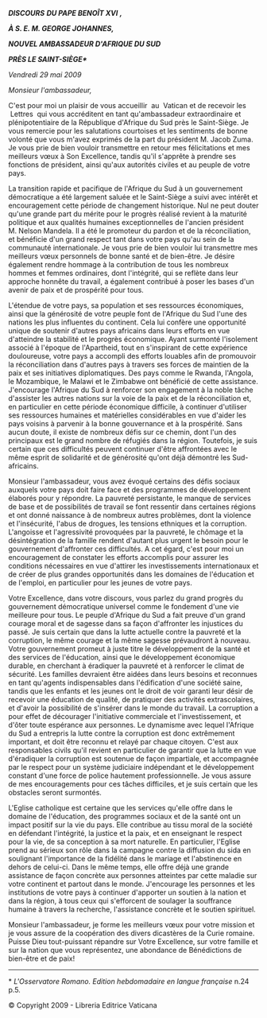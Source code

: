 ***DISCOURS*** ***DU PAPE BENOÎT XVI*** ***,***

***À S. E. M. GEORGE JOHANNES,***

***NOUVEL AMBASSADEUR D'AFRIQUE DU SUD***

***PRÈS LE SAINT-SIÈGE\****

*Vendredi 29 mai 2009*

*Monsieur l'ambassadeur,*

C'est pour moi un plaisir de vous accueillir  au  Vatican et de recevoir les  Lettres  qui vous accréditent en tant qu'ambassadeur extraordinaire et plénipotentiaire de la République d'Afrique du Sud près le Saint-Siège. Je vous remercie pour les salutations courtoises et les sentiments de bonne volonté que vous m'avez exprimés de la part du président M. Jacob Zuma. Je vous prie de bien vouloir transmettre en retour mes félicitations et mes meilleurs vœux à Son Excellence, tandis qu'il s'apprête à prendre ses fonctions de président, ainsi qu'aux autorités civiles et au peuple de votre pays.

La transition rapide et pacifique de l'Afrique du Sud à un gouvernement démocratique a été largement saluée et le Saint-Siège a suivi avec intérêt et encouragement cette période de changement historique. Nul ne peut douter qu'une grande part du mérite pour le progrès réalisé revient à la maturité politique et aux qualités humaines exceptionnelles de l'ancien président M. Nelson Mandela. Il a été le promoteur du pardon et de la réconciliation, et bénéficie d'un grand respect tant dans votre pays qu'au sein de la communauté internationale. Je vous prie de bien vouloir lui transmettre mes meilleurs vœux personnels de bonne santé et de bien-être. Je désire également rendre hommage à la contribution de tous les nombreux hommes et femmes ordinaires, dont l'intégrité, qui se reflète dans leur approche honnête du travail, a également contribué à poser les bases d'un avenir de paix et de prospérité pour tous.

L'étendue de votre pays, sa population et ses ressources économiques, ainsi que la générosité de votre peuple font de l'Afrique du Sud l'une des nations les plus influentes du continent. Cela lui confère une opportunité unique de soutenir d'autres pays africains dans leurs efforts en vue d'atteindre la stabilité et le progrès économique. Ayant surmonté l'isolement associé à l'époque de l'Apartheid, tout en s'inspirant de cette expérience douloureuse, votre pays a accompli des efforts louables afin de promouvoir la réconciliation dans d'autres pays à travers ses forces de maintien de la paix et ses initiatives diplomatiques. Des pays comme le Rwanda, l'Angola, le Mozambique, le Malawi et le Zimbabwe ont bénéficié de cette assistance. J'encourage l'Afrique du Sud à renforcer son engagement à la noble tâche d'assister les autres nations sur la voie de la paix et de la réconciliation et, en particulier en cette période économique difficile, à continuer d'utiliser ses ressources humaines et matérielles considérables en vue d'aider les pays voisins à parvenir à la bonne gouvernance et à la prospérité. Sans aucun doute, il existe de nombreux défis sur ce chemin, dont l'un des principaux est le grand nombre de réfugiés dans la région. Toutefois, je suis certain que ces difficultés peuvent continuer d'être affrontées avec le même esprit de solidarité et de générosité qu'ont déjà démontré les Sud-africains.

Monsieur l'ambassadeur, vous avez évoqué certains des défis sociaux auxquels votre pays doit faire face et des programmes de développement élaborés pour y répondre. La pauvreté persistante, le manque de services de base et de possibilités de travail se font ressentir dans certaines régions et ont donné naissance à de nombreux autres problèmes, dont la violence et l'insécurité, l'abus de drogues, les tensions ethniques et la corruption. L'angoisse et l'agressivité provoquées par la pauvreté, le chômage et la désintégration de la famille rendent d'autant plus urgent le besoin pour le gouvernement d'affronter ces difficultés. A cet égard, c'est pour moi un encouragement de constater les efforts accomplis pour assurer les conditions nécessaires en vue d'attirer les investissements internationaux et de créer de plus grandes opportunités dans les domaines de l'éducation et de l'emploi, en particulier pour les jeunes de votre pays.

Votre Excellence, dans votre discours, vous parlez du grand progrès du gouvernement démocratique universel comme le fondement d'une vie meilleure pour tous. Le peuple d'Afrique du Sud a fait preuve d'un grand courage moral et de sagesse dans sa façon d'affronter les injustices du passé. Je suis certain que dans la lutte actuelle contre la pauvreté et la corruption, le même courage et la même sagesse prévaudront à nouveau. Votre gouvernement promeut à juste titre le développement de la santé et des services de l'éducation, ainsi que le développement économique durable, en cherchant à éradiquer la pauvreté et à renforcer le climat de sécurité. Les familles devraient être aidées dans leurs besoins et reconnues en tant qu'agents indispensables dans l'édification d'une société saine, tandis que les enfants et les jeunes ont le droit de voir garanti leur désir de recevoir une éducation de qualité, de pratiquer des activités extrascolaires, et d'avoir la possibilité de s'insérer dans le monde du travail. La corruption a pour effet de décourager l'initiative commerciale et l'investissement, et d'ôter toute espérance aux personnes. Le dynamisme avec lequel l'Afrique du Sud a entrepris la lutte contre la corruption est donc extrêmement important, et doit être reconnu et relayé par chaque citoyen. C'est aux responsables civils qu'il revient en particulier de garantir que la lutte en vue d'éradiquer la corruption est soutenue de façon impartiale, et accompagnée par le respect pour un système judiciaire indépendant et le développement constant d'une force de police hautement professionnelle. Je vous assure de mes encouragements pour ces tâches difficiles, et je suis certain que les obstacles seront surmontés.

L'Eglise catholique est certaine que les services qu'elle offre dans le domaine de l'éducation, des programmes sociaux et de la santé ont un impact positif sur la vie du pays. Elle contribue au tissu moral de la société en défendant l'intégrité, la justice et la paix, et en enseignant le respect pour la vie, de sa conception à sa mort naturelle. En particulier, l'Eglise prend au sérieux son rôle dans la campagne contre la diffusion du sida en soulignant l'importance de la fidélité dans le mariage et l'abstinence en dehors de celui-ci. Dans le même temps, elle offre déjà une grande assistance de façon concrète aux personnes atteintes par cette maladie sur votre continent et partout dans le monde. J'encourage les personnes et les institutions de votre pays à continuer d'apporter un soutien à la nation et dans la région, à tous ceux qui s'efforcent de soulager la souffrance humaine à travers la recherche, l'assistance concrète et le soutien spirituel.

Monsieur l'ambassadeur, je forme les meilleurs vœux pour votre mission et je vous assure de la coopération des divers dicastères de la Curie romaine. Puisse Dieu tout-puissant répandre sur Votre Excellence, sur votre famille et sur la nation que vous représentez, une abondance de Bénédictions de bien-être et de paix!

* * *

\* *L'Osservatore Romano. Edition hebdomadaire en langue française* n.24 p.5.

© Copyright 2009 - Libreria Editrice Vaticana